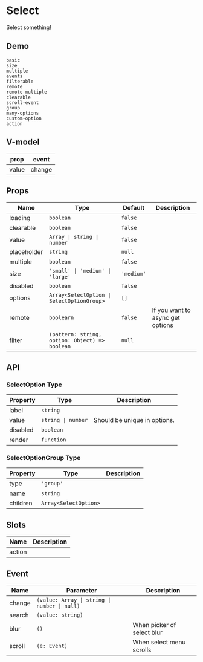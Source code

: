 # Select
Select something!
## Demo
```demo
basic
size
multiple
events
filterable
remote
remote-multiple
clearable
scroll-event
group
many-options
custom-option
action
```
## V-model
|prop|event|
|-|-|
|value|change|

## Props
|Name|Type|Default|Description|
|-|-|-|-|
|loading|`boolean`|`false`||
|clearable|`boolean`|`false`||
|value|`Array \| string \| number`|`false`||
|placeholder|`string`|`null`||
|multiple|`boolean`|`false`||
|size|`'small' \| 'medium' \| 'large'`|`'medium'`||
|disabled|`boolean`|`false`||
|options|`Array<SelectOption \| SelectOptionGroup>`|`[]`||
|remote|`boolearn`|`false`|If you want to async get options|
|filter|`(pattern: string, option: Object) => boolean`|`null`||

## API
### SelectOption Type
|Property|Type|Description|
|-|-|-|
|label|`string`||
|value|`string \| number`|Should be unique in options.|
|disabled|`boolean`||
|render|`function`||

### SelectOptionGroup Type
|Property|Type|Description|
|-|-|-|
|type|`'group'`||
|name|`string`||
|children|`Array<SelectOption>`||

## Slots
|Name|Description|
|-|-|
|action||

## Event
|Name|Parameter|Description|
|-|-|-|
|change|`(value: Array \| string \| number \| null)`||
|search|`(value: string)`||
|blur|`()`|When picker of select blur|
|scroll|`(e: Event)`|When select menu scrolls|

